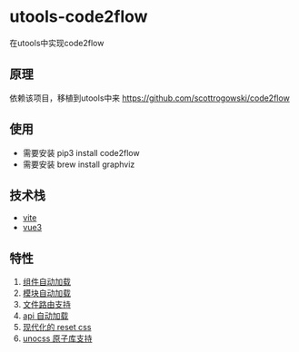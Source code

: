 # utools-code2flow

在utools中实现code2flow

## 原理

依赖该项目，移植到utools中来
https://github.com/scottrogowski/code2flow

## 使用
- 需要安装 pip3 install code2flow
- 需要安装 brew install graphviz

## 技术栈

- [vite](https://github.com/vitejs/vite)
- [vue3](https://github.com/vuejs/core)

## 特性

1. [组件自动加载](https://github.com/antfu/unplugin-vue-components)
2. [模块自动加载](https://github.com/dishait/vite-plugin-use-modules)
3. [文件路由支持](https://github.com/hannoeru/vite-plugin-pages)
4. [api 自动加载](https://github.com/antfu/unplugin-auto-import)
5. [现代化的 reset css](https://github.com/hankchizljaw/modern-css-reset)
6. [unocss 原子库支持](https://github.com/unocss/unocss)
